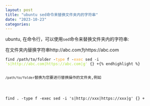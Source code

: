 ```yaml
---
layout: post
title: "ubuntu sed命令来替换文件夹内的字符串"
date: "2023-10-23"
categories: 
---
```

<p>ubuntu, 在命令行，可以使用<code>sed</code>命令来替换文件夹内的字符串:</p>

<p>在文件夹内替换字符串http://abc.com为https://abc.com</p>

<pre>
<code>find /path/to/folder -<span style="color:#f5ab35">type</span> f -<span style="color:#f5ab35">exec</span> sed -i <span style="color:#abe338">&#39;s|http://abc.com|https://abc.com|g&#39;</span> {} +{% endhighlight %}

<p><code>/path/to/folder</code>替换为您要进行替换操作的文件夹,例如</p>

<p>find . -type f -exec sed -i &#39;s|http://xxx|https://xxx|g&#39; {} +</p>

